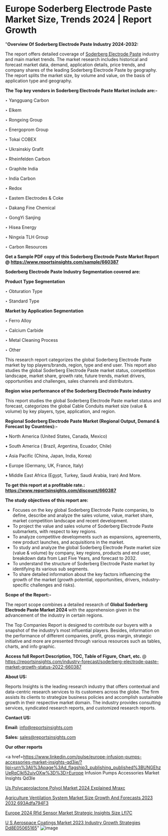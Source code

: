 # Europe Soderberg Electrode Paste Market Size, Trends 2024 | Report Growth 

"<strong>Overview Of Soderberg Electrode Paste Industry 2024-2032:</strong>

The report offers detailed coverage of <a href=https://www.reportsinsights.com/sample/660387>Soderberg Electrode Paste</a> industry and main market trends. The market research includes historical and forecast market data, demand, application details, price trends, and company shares of the leading Soderberg Electrode Paste by geography. The report splits the market size, by volume and value, on the basis of application type and geography.

<strong>The Top key vendors in Soderberg Electrode Paste Market include are:- </strong>

‣ Yangguang Carbon

‣ Elkem

‣ Rongxing Group

‣ Energoprom Group

‣ Tokai COBEX

‣ Ukrainskiy Grafit

‣ Rheinfelden Carbon

‣ Graphite India

‣ India Carbon

‣ Redox

‣ Eastem Electrodes & Coke

‣ Dakang Fine Chemical

‣ GongYi Sanjing

‣ Hisea Energy

‣ Ningxia TLH Group

‣ Carbon Resources

<strong>Get a Sample PDF copy of this Soderberg Electrode Paste Market Report </strong><strong>@ <a href=https://www.reportsinsights.com/sample/660387 style=color:#0000ff;>https://www.reportsinsights.com/sample/660387</a> </strong>

<strong>Soderberg Electrode Paste Industry Segmentation covered are:</strong>

<strong>Product Type Segmentation</strong>

‣ Obturation Type

‣ Standard Type

<strong>Market by Application Segmentation</strong>

‣ Ferro Alloy

‣ Calcium Carbide

‣ Metal Cleaning Process

‣ Other

This research report categorizes the global Soderberg Electrode Paste market by top players/brands, region, type and end user. This report also studies the global Soderberg Electrode Paste market status, competition landscape, market share, growth rate, future trends, market drivers, opportunities and challenges, sales channels and distributors.

<strong>Region wise performance of the Soderberg Electrode Paste industry</strong><strong> </strong>

This report studies the global Soderberg Electrode Paste market status and forecast, categorizes the global Cable Conduits market size (value &amp; volume) by key players, type, application, and region. 

<strong>Regional Soderberg Electrode Paste Market (Regional Output, Demand &amp; Forecast by Countries):-</strong>

• North America (United States, Canada, Mexico)

• South America ( Brazil, Argentina, Ecuador, Chile)

• Asia Pacific (China, Japan, India, Korea)

• Europe (Germany, UK, France, Italy)

• Middle East Africa (Egypt, Turkey, Saudi Arabia, Iran) And More.

<strong>To get this report at a profitable rate.: <a href=https://www.reportsinsights.com/discount/660387 style=color:#0000ff;>https://www.reportsinsights.com/discount/660387</a></strong>

<strong>The study objectives of this report are:</strong>
<ul>
  <li>Focuses on the key global Soderberg Electrode Paste companies, to define, describe and analyze the sales volume, value, market share, market competition landscape and recent development.</li>
  <li>To project the value and sales volume of Soderberg Electrode Paste submarkets, with respect to key regions.</li>
  <li>To analyze competitive developments such as expansions, agreements, new product launches, and acquisitions in the market.</li>
  <li>To study and analyze the global Soderberg Electrode Paste market size (value &amp; volume) by company, key regions, products and end user, breakdown data from Last Five Years, and forecast to 2032.</li>
  <li>To understand the structure of Soderberg Electrode Paste market by identifying its various sub segments.</li>
  <li>To share detailed information about the key factors influencing the growth of the market (growth potential, opportunities, drivers, industry-specific challenges and risks).</li>
</ul>
<strong>Scope of the Report:-</strong><strong> </strong>

The report scope combines a detailed research of <strong>Global Soderberg Electrode Paste Market 2024 </strong>with the apprehension given in the advancement of the industry in certain regions.

The Top Companies Report is designed to contribute our buyers with a snapshot of the industry’s most influential players. Besides, information on the performance of different companies, profit, gross margin, strategic initiative and more are presented through various resources such as tables, charts, and info graphic.

<strong>Access full Report Description, TOC, Table of Figure, Chart, etc. </strong>@   <a href=https://reportsinsights.com/industry-forecast/soderberg-electrode-paste-market-growth-status-2022-660387 style=color:#0000ff;>https://reportsinsights.com/industry-forecast/soderberg-electrode-paste-market-growth-status-2022-660387</a>

<strong>About US:</strong>

Reports Insights is the leading research industry that offers contextual and data-centric research services to its customers across the globe. The firm assists its clients to strategize business policies and accomplish sustainable growth in their respective market domain. The industry provides consulting services, syndicated research reports, and customized research reports.

<strong>Contact US:</strong>

<p class=""""><b>Email:</b> <a href=mailto:info@reportsinsights.com>info@reportsinsights.com</a></p>
<p class=""""><b>Sales:</b> <a href=mailto:sales@reportsinsights.com>sales@reportsinsights.com</a></p>

<strong>Our other reports</strong>

<a href=https://www.linkedin.com/pulse/europe-infusion-pumps-accessories-market-insights-qd3ie/?lipi=urn%3Ali%3Apage%3Ad_flagship3_publishing_published%3BUNGEhzUeRqCIkl52uivOXw%3D%3D>Europe Infusion Pumps Accessories Market Insights Qd3Ie</a>

<a href=https://www.linkedin.com/pulse/us-polycaprolactone-polyol-market-2024-explained-mraxc/>Us Polycaprolactone Polyol Market 2024 Explained Mraxc</a>

<a href=https://medium.com/@swatiga40/agriculture-ventilation-system-market-size-growth-and-forecasts-2023-2032-693adfa794f3>Agriculture Ventilation System Market Size Growth And Forecasts 2023 2032 693Adfa794F3</a>

<a href=https://www.linkedin.com/pulse/europe-2024-rfid-sensor-market-strategic-insights-size-lfl7c/>Europe 2024 Rfid Sensor Market Strategic Insights Size Lfl7C</a>

<a href=https://medium.com/@aryawankhede943/u-s-aerospace-coatings-market-2023-industry-growth-strategies-dd8e05065165>U S Aerospace Coatings Market 2023 Industry Growth Strategies Dd8E05065165</a>"
![image](https://github.com/daminid12/RImarketresearch/assets/158430485/f9320249-0808-44d6-8003-5efc246f36a8)

